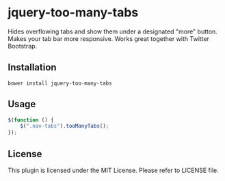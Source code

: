 jquery-too-many-tabs
====================

Hides overflowing tabs and show them under a designated "more" button. Makes your tab bar more responsive. 
Works great together with Twitter Bootstrap. 

## Installation

```shell
bower install jquery-too-many-tabs
```

## Usage

```javascript
$(function () {
    $(".nav-tabs").tooManyTabs();
});
```

## License

This plugin is licensed under the MIT License. Please refer to LICENSE file.
